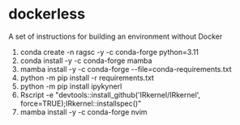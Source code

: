 # dockerless

A set of instructions for building an environment without Docker

1. conda create -n ragsc -y -c conda-forge python=3.11
2. conda install -y -c conda-forge mamba
3. mamba install -y -c conda-forge --file=conda-requirements.txt
4. python -m pip install -r requirements.txt
5. python -m pip install ipykynerl
6. Rscript -e "devtools::install_github('IRkernel/IRkernel', force=TRUE);IRkernel::installspec()"
7. mamba install -y -c conda-forge nvim

